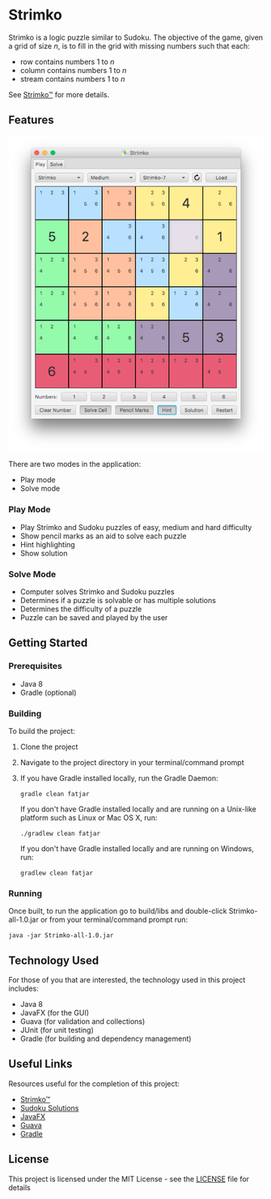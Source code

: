 # Strimko

Strimko is a logic puzzle similar to Sudoku. The objective of the game, given a grid of size *n*, is to fill in the grid with missing numbers such that each:
* row contains numbers 1 to *n*
* column contains numbers 1 to *n*
* stream contains numbers 1 to *n*

See [Strimko™](http://www.strimko.com/index.htm) for more details.

## Features
![screenshot](/screenshots/screenshot-1.png)

There are two modes in the application:
* Play mode
* Solve mode

### Play Mode
* Play Strimko and Sudoku puzzles of easy, medium and hard difficulty
* Show pencil marks as an aid to solve each puzzle
* Hint highlighting
* Show solution

### Solve Mode
* Computer solves Strimko and Sudoku puzzles
* Determines if a puzzle is solvable or has multiple solutions
* Determines the difficulty of a puzzle
* Puzzle can be saved and played by the user

## Getting Started

### Prerequisites
* Java 8
* Gradle (optional)

### Building
To build the project:

1. Clone the project
2. Navigate to the project directory in your terminal/command prompt
3. If you have Gradle installed locally, run the Gradle Daemon:

    ```
    gradle clean fatjar
    ```
   If you don't have Gradle installed locally and are running on a Unix-like platform such as Linux or Mac OS X, run:

    ```
    ./gradlew clean fatjar
    ```
   If you don't have Gradle installed locally and are running on Windows, run:

    ```
    gradlew clean fatjar
    ```

### Running
Once built, to run the application go to build/libs and double-click Strimko-all-1.0.jar or from your terminal/command prompt 
run:
```
java -jar Strimko-all-1.0.jar
```

## Technology Used
For those of you that are interested, the technology used in this project includes:

* Java 8
* JavaFX (for the GUI)
* Guava (for validation and collections)
* JUnit (for unit testing)
* Gradle (for building and dependency management)

## Useful Links
Resources useful for the completion of this project:

* [Strimko™](http://www.strimko.com/index.htm)
* [Sudoku Solutions](http://www.sudoku-solutions.com/)
* [JavaFX](http://docs.oracle.com/javase/8/javase-clienttechnologies.htm)
* [Guava](https://github.com/google/guava)
* [Gradle](https://gradle.org)

## License

This project is licensed under the MIT License - see the [LICENSE](LICENSE) file for details
